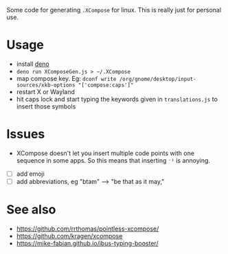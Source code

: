Some code for generating `.XCompose` for linux.
This is really just for personal use.

# Usage

- install [deno](https://deno.land)
- `deno run XComposeGen.js > ~/.XCompose`
- map compose key. Eg: `dconf write /org/gnome/desktop/input-sources/xkb-options "['compose:caps']"`
- restart X or Wayland
- hit caps lock and start typing the keywords given in `translations.js` to insert those symbols

# Issues

- XCompose doesn't let you insert multiple code points with one sequence in some apps.
  So this means that inserting `⁻¹` is annoying.
- [ ] add emoji
- [ ] add abbreviations, eg "btam" ⟶ "be that as it may,"

# See also

- https://github.com/rrthomas/pointless-xcompose/
- https://github.com/kragen/xcompose
- https://mike-fabian.github.io/ibus-typing-booster/